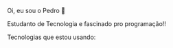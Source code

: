 Oi, eu sou o Pedro 👋


Estudanto de Tecnologia e fascinado pro programação!!

Tecnologias que estou usando:

<div style="display: inline_block">
    <br>
    <img align="center" alt="" src="https://img.shields.io/badge/TypeScript-007ACC?style=for-the-badge&logo=typescript&logoColor=white"/>
    <img align="center" alt="" src="https://img.shields.io/badge/Sass-CC6699?style=for-the-badge&logo=sass&logoColor=white"/>
    <img align="center" alt="" src="https://img.shields.io/badge/React-20232A?style=for-the-badge&logo=react&logoColor=61DAFB"/>
    <img align="center" alt="" src="https://img.shields.io/badge/Bootstrap-563D7C?style=for-the-badge&logo=bootstrap&logoColor=white"/>
     <img align="center" alt="" src="https://img.shields.io/badge/Node.js-43853D?style=for-the-badge&logo=node.js&logoColor=white"/>

</div>
